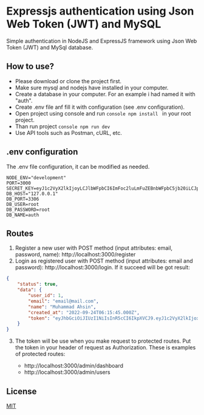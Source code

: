 # Expressjs authentication using Json Web Token (JWT) and MySQL

Simple authentication in NodeJS and ExpressJS framework using Json Web Token (JWT) and MySql database.

## How to use?
* Please download or clone the project first.
* Make sure mysql and nodejs have installed in your computer.
* Create a database in your computer. For an example i had named it with "auth".
* Create .env file anf fill it with configuration (see .env configuration).
* Open project using console and run ```console npm install ``` in your root project.
* Than run project ```console npm run dev ```
* Use API tools such as Postman, cURL, etc.

## .env configuration
The .env file configuration, it can be modified as needed.
```
NODE_ENV="development"
PORT=3000
SECRET_KEY=eyJ1c2VyX2lkIjoyLCJlbWFpbCI6ImFoc2luLmFuZEBnbWFpbC5jb20iLCJpYXQiOjE2NjM5MTcwNjEsImV4c
DB_HOST="127.0.0.1"
DB_PORT=3306
DB_USER=root
DB_PASSWORD=root
DB_NAME=auth
```

## Routes

1. Register a new user with POST method (input attributes: email, password, name): http://localhost:3000/register 
2. Login as registered user with POST method (input attributes: email and password): http://localhost:3000/login. If it succeed will be got result:
```json
{
    "status": true,
    "data": {
        "user_id": 1,
        "email": "email@mail.com",
        "name": "Muhammad Ahsin",
        "created_at": "2022-09-24T06:15:45.000Z",
        "token": "eyJhbGciOiJIUzI1NiIsInR5cCI6IkpXVCJ9.eyJ1c2VyX2lkIjoxLCJlbWFpbCI6ImFoc2luLmFuZEBnbWFpbC5jb20iLCJpYXQiOjE2NjQwMDA4NjksImV4cCI6MTY2NDA4NzI2OX0.herPUpd2LynXuSZewZUYOjVXgX-qcVautv3Z3Whydr4"
    }
}
```

3. The token will be use when you make request to protected routes. Put the token in your header of request as Authorization. These is examples of protected routes:

    * http://localhost:3000/admin/dashboard
    * http://localhost:3000/admin/users


## License

  [MIT](LICENSE)